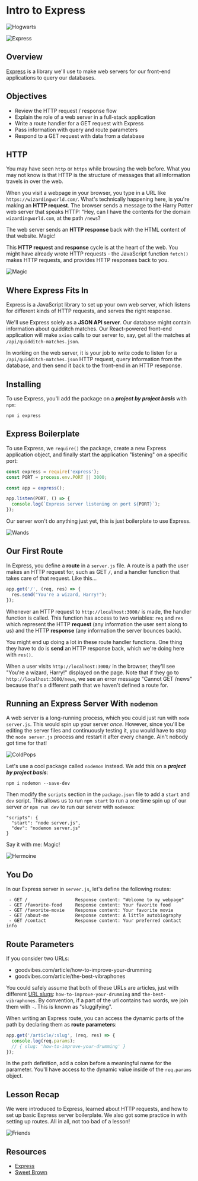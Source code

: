 # Intro to Express

![Hogwarts](https://external-content.duckduckgo.com/iu/?u=https%3A%2F%2F38.media.tumblr.com%2Ff87f45a928d19394f4e1c20e1ce3fe69%2Ftumblr_nb7g7nSAEv1qgxmqno1_500.gif&f=1&nofb=1)

![Express](https://external-content.duckduckgo.com/iu/?u=http%3A%2F%2F2.bp.blogspot.com%2F-yo7D6br-wNM%2FVlaot4Pg5LI%2FAAAAAAAABQA%2FjZ1HOzjWi7g%2Fs1600%2Fhogwarts_express_6.gif&f=1&nofb=1)

## Overview
[Express](http://expressjs.com) is a library we'll use to make web servers for our front-end applications to query our databases.

## Objectives
 - Review the HTTP request / response flow
 - Explain the role of a web server in a full-stack application
 - Write a route handler for a GET request with Express
 - Pass information with query and route parameters
 - Respond to a GET request with data from a database

## HTTP
You may have seen `http` or `https` while browsing the web before. What you may not know is that HTTP is the structure of messages that all information travels in over the web. 

When you visit a webpage in your browser, you type in a URL like `https://wizardingworld.com/`. What's technically happening here, is you're making an **HTTP request**. The browser sends a message to the Harry Potter web server that speaks HTTP: "Hey, can I have the contents for the domain `wizardingworld.com`, at the path `/news`?

The web server sends an **HTTP response** back with the HTML content of that website. Magic!

This **HTTP request** and **response** cycle is at the heart of the web. You might have already wrote HTTP requests - the JavaScript function `fetch()` makes HTTP requests, and provides HTTP responses back to you.

![Magic](https://external-content.duckduckgo.com/iu/?u=https%3A%2F%2Fmedia.giphy.com%2Fmedia%2FQX0rXtXaDkdJm%2Fgiphy.gif&f=1&nofb=1)

## Where Express Fits In

Express is a JavaScript library to set up your own web server, which listens for different kinds of HTTP requests, and serves the right response.

We'll use Express solely as a **JSON API server**. Our database might contain information about quidditch matches. Our React-powered front-end application will make `axios` calls to our server to, say, get all the matches at `/api/quidditch-matches.json`. 

In working on the web server, it is your job to write code to listen for a `/api/quidditch-matches.json` HTTP request, query information from the database, and then send it back to the front-end in an HTTP reseponse.

## Installing

To use Express, you'll add the package on a ***project by project basis*** with `npm`:

```
npm i express
```

## Express Boilerplate

To use Express, we `require()` the package, create a new Express application object, and finally start the application "listening" on a specific port:

```js
const express = require('express');
const PORT = process.env.PORT || 3000;

const app = express();

app.listen(PORT, () => {
  console.log(`Express server listening on port ${PORT}`);
});
```

Our server won't do anything just yet, this is just boilerplate to use Express.


![Wands](https://external-content.duckduckgo.com/iu/?u=https%3A%2F%2Fmedia.giphy.com%2Fmedia%2F3UtEIg06e3uz6%2Fgiphy.gif&f=1&nofb=1)

## Our First Route
In Express, you define a **route** in a `server.js` file.  A route is a path the user makes an HTTP request for, such as GET `/`, and a handler function that takes care of that request. Like this...

```js
app.get('/', (req, res) => {
  res.send("You're a wizard, Harry!");
});
```

Whenever an HTTP request to `http://localhost:3000/` is made, the handler function is called. This function has access to two variables: `req` and `res` which represent the HTTP **request** (any information the user sent along to us) and the HTTP **response** (any information the server bounces back).

You might end up doing a lot in these route handler functions. One thing they have to do is **send** an HTTP response back, which we're doing here with `res()`.

When a user visits `http://localhost:3000/` in the browser, they'll see "You're a wizard, Harry!" displayed on the page. Note that if they go to `http://localhost:3000/news`, we see an error message "Cannot GET /news" because that's a different path that we haven't defined a route for.

## Running an Express Server With `nodemon`

A web server is a long-running process, which you could just run with `node server.js`. This would spin up your server *once*. However, since you'll be editing the server files and continuously testing it, you would have to stop the `node server.js` process and restart it after every change. Ain't nobody got time for that!

![ColdPops](https://external-content.duckduckgo.com/iu/?u=https%3A%2F%2Fmedia.giphy.com%2Fmedia%2FbWM2eWYfN3r20%2Fgiphy.gif&f=1&nofb=1)

Let's use a cool package called `nodemon` instead. We add this on a ***project by project basis***:

```
npm i nodemon --save-dev
```

Then modify the `scripts` section in the `package.json` file to add a `start` and `dev` script. This allows us to run `npm start` to run a one time spin up of our server *or* `npm run dev` to run our server with `nodemon`:

```
"scripts": {
  "start": "node server.js",
  "dev": "nodemon server.js"  
}
```

Say it with me: Magic!

![Hermoine](https://external-content.duckduckgo.com/iu/?u=https%3A%2F%2Fmedia.giphy.com%2Fmedia%2FOUwzqE4ZOk5Bm%2F200.gif&f=1&nofb=1)

## You Do
In our Express server in `server.js`, let's define the following routes:
```
 - GET /                  Response content: "Welcome to my webpage"
 - GET /favorite-food     Response content: Your favorite food
 - GET /favorite-movie    Response content: Your favorite movie
 - GET /about-me          Response content: A little autobiography
 - GET /contact           Response content: Your preferred contact info
```
## Route Parameters
If you consider two URLs:

 - goodvibes.com/article/how-to-improve-your-drumming
 - goodvibes.com/article/the-best-vibraphones

You could safely assume that both of these URLs are articles, just with different [URL slugs](https://en.wikipedia.org/wiki/Clean_URL#Slug): `how-to-improve-your-drumming` and `the-best-vibraphones`. By convention, if a part of the url contains two words, we join them with `-`. This is known as "sluggifying".

When writing an Express route, you can access the dynamic parts of the path by declaring them as **route parameters**:

```js
app.get('/article/:slug', (req, res) => {
  console.log(req.params);
  // { slug: 'how-to-improve-your-drumming' }
});
```

In the path definition, add a colon before a meaningful name for the parameter. You'll have access to the dynamic value inside of the `req.params` object.

## Lesson Recap
We were introduced to Express, learned about HTTP requests, and how to set up basic Express server boilerplate.  We also got some practice in with setting up routes.  All in all, not too bad of a lesson!

![Friends](https://external-content.duckduckgo.com/iu/?u=https%3A%2F%2Fi.pinimg.com%2Foriginals%2Fd8%2Fd7%2F65%2Fd8d765d9fc0c9bf019f8a76a4a510fc4.gif&f=1&nofb=1)

## Resources
 - [Express](http://expressjs.com)
 - [Sweet Brown](https://youtu.be/zGxwbhkDjZM)
